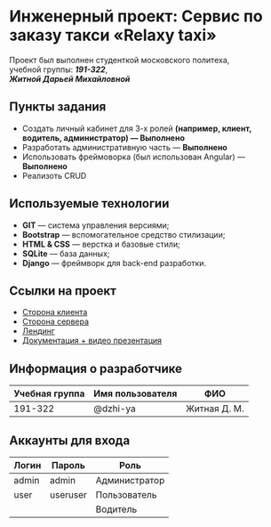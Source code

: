 # Инженерный проект: Сервис по заказу такси «Relaxy taxi»

Проект был выполнен студенткой московского политеха,  
учебной группы: ***191-322***,  
***Житной Дарьей Михайловной***

## Пункты задания
* Создать личный кабинет для 3-х ролей **(например, клиент, водитель, администратор) — Выполнено**
* Разработать административную часть — **Выполнено**
* Использовать фреймоворка (был использован Angular) — **Выполнено**
* Реализоть CRUD

## Используемые технологии
* **GIT** — система управления версиями;
* **Bootstrap** — вспомогательное средство стилизации;
* **HTML & CSS** — верстка и базовые стили;
* **SQLite** — база данных;
* **Django** — фреймворк для back-end разработки.

## Ссылки на проект
* [Сторона клиента](http://relaxy-taxi2.std-973.ist.mospolytech.ru/api/)
* [Сторона сервера](http://relaxy-taxi2.std-973.ist.mospolytech.ru/admin/)
* [Лендинг](http://relaxy-taxi2.std-973.ist.mospolytech.ru/api/landing)
* [Документация + видео презентация](https://drive.google.com/drive/folders/1-HFFaZnS9SqvwSjqHcxi0WOFycYwKwxN?usp=sharing)

## Информация о разработчике
| Учебная группа | Имя пользователя |       ФИО       |
|----------------|------------------|-----------------|
|    191-322     |   @dzhi-ya   | Житная Д. М. |

## Аккаунты для входа 
|   Логин   |   Пароль   |      Роль     |
|-----------|------------|---------------|
|   admin   |    admin   | Администратор |
| user |  useruser | Пользователь  |
|     |      |    Водитель   |

